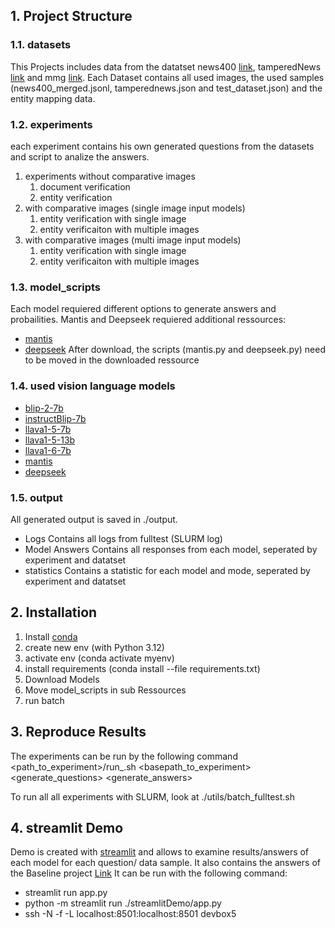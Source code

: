 ## 1. Project Structure

### 1.1. datasets
This Projects includes data from the datatset news400 [link](https://data.uni-hannover.de/dataset/tamperednews-news400-ijmir21), tamperedNews [link](https://data.uni-hannover.de/dataset/tamperednews-news400-ijmir21) and mmg [link](https://link.springer.com/chapter/10.1007/978-3-031-28238-6_14).
Each Dataset contains all used images, the used samples (news400_merged.jsonl, tamperednews.json and test_dataset.json) and the entity mapping data.

### 1.2. experiments
each experiment contains his own generated questions from the datasets and script to analize the answers.
1. experiments without comparative images 
    1. document verification
    2. entity verification
2. with comparative images (single image input models)
    1. entity verification with single image
    2. entity verificaiton with multiple images
3. with comparative images (multi image input models)
    1. entity verification with single image
    2. entity verificaiton with multiple images

### 1.3. model_scripts
Each model requiered different options to generate answers and probailities.
Mantis and Deepseek requiered additional ressources:
- [mantis](https://github.com/TIGER-AI-Lab/Mantis)
- [deepseek](https://github.com/deepseek-ai/DeepSeek-VL)
After download, the scripts (mantis.py and deepseek.py) need to be moved in the downloaded ressource

### 1.4. used vision language models
- [blip-2-7b](https://huggingface.co/Salesforce/blip2-opt-6.7b)
- [instructBlip-7b](https://huggingface.co/Salesforce/instructblip-vicuna-7b)
- [llava1-5-7b](https://huggingface.co/llava-hf/llava-1.5-7b-hf/tree/main)
- [llava1-5-13b](https://huggingface.co/llava-hf/llava-1.5-13b-hf)
- [llava1-6-7b](https://huggingface.co/llava-hf/llava-v1.6-mistral-7b-hf)
- [mantis](https://huggingface.co/TIGER-Lab/Mantis-llava-7b)
- [deepseek](https://huggingface.co/deepseek-ai/deepseek-vl-7b-chat)

### 1.5. output
All generated output is saved in ./output. 

- Logs
Contains all logs from fulltest (SLURM log)
- Model Answers
    Contains all responses from each model, seperated by experiment and datatset
- statistics
    Contains a statistic for each model and mode, seperated by  experiment and datatset


## 2. Installation
1. Install [conda](https://conda.io/projects/conda/en/latest/user-guide/install/index.html)
2. create new env (with Python 3.12)
3. activate env (conda activate myenv)
4. install requirements (conda install --file requirements.txt)
5. Download Models
6. Move model_scripts in sub Ressources
7. run batch


## 3. Reproduce Results
The experiments can be run by the following command
<path_to_experiment>/run_<dataset>.sh <basepath_to_experiment> <generate_questions> <generate_answers>

To run all all experiments with SLURM, look at ./utils/batch_fulltest.sh


## 4. streamlit Demo
Demo is created with [streamlit](https://streamlit.io/) and allows to examine results/answers of each model for each question/ data sample. It also contains the answers of the Baseline project [Link](https://github.com/TIBHannover/cross-modal_entity_consistency)
It can be run with the following command: 
- streamlit run app.py
- python -m streamlit run ./streamlitDemo/app.py
- ssh -N -f -L localhost:8501:localhost:8501 devbox5